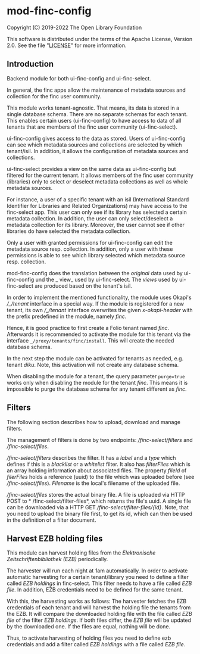# mod-finc-config

Copyright (C) 2019-2022 The Open Library Foundation

This software is distributed under the terms of the Apache License, Version 2.0. See the
file "[LICENSE](LICENSE)" for more information.

## Introduction

Backend module for both ui-finc-config and ui-finc-select.

In general, the finc apps allow the maintenance of metadata sources and collection for the finc user
community.

This module works tenant-agnostic. That means, its data is stored in a single database schema. There
are no separate schemas for each tenant. This enables certain users (ui-finc-config) to have access
to data of all tenants that are members of the finc user community (ui-finc-select).

ui-finc-config gives access to the data as stored. Users of ui-finc-config can see which metadata
sources and collections are selected by which tenant/isil. In addition, it allows the configuration
of metadata sources and collections.

ui-finc-select provides a view on the same data as ui-finc-config but filtered for the current
tenant. It allows members of the finc user community (libraries) only to select or deselect metadata
collections as well as whole metadata sources.

For instance, a user of a specific tenant with an isil (International Standard Identifier for
Libraries and Related Organizations) may have access to the finc-select app. This user can only see
if its library has selected a certain metadata collection. In addition, the user can only
select/deselect a metadata collection for its library. Moreover, the user cannot see if other
libraries do have selected the metadata collection.

Only a user with granted permissions for ui-finc-config can edit the metadata source resp.
collection. In addition, only a user with these permissions is able to see which library selected
which metadata source resp. collection.

mod-finc-config does the translation between the _original_ data used by ui-finc-config und the _
view_ used by ui-finc-select. The _views_ used by ui-finc-select are produced based on the tenant's
isil.

In order to implement the mentioned functionality, the module uses Okapi's */_/tenant* interface in
a special way. If the module is registered for a new tenant, its own */_/tenant* interface
overwrites the given *x-okapi-header* with the prefix predefined in the module, namely *finc*.

Hence, it is good practice to first create a Folio tenant named _finc_. Afterwards it is recommended
to activate the module for this tenant via the interface `_/proxy/tenants/finc/install`. This will
create the needed database schema.

In the next step the module can be activated for tenants as needed, e.g. tenant _diku_. Note, this
activation will not create any database schema.

When disabling the module for a tenant, the query parameter `purge=true` works only when disabling
the module for the tenant _finc_. This means it is impossible to purge the database schema for any
tenant different as _finc_.

## Filters

The following section describes how to upload, download and manage filters.

The management of filters is done by two endpoints: */finc-select/filters* and */finc-select/files*.

*/finc-select/filters* describes the filter. It has a *label* and a *type* which defines if this is
a *blacklist* or a *whitelist* filter. It also has *filterFiles* which is an array holding
information about associated files. The property *fileId* of *filerFiles* holds a reference (uuid)
to the file which was uploaded before (see */finc-select/files*). *Filename* is the local's filename
of the uploaded file.

*/finc-select/files* stores the actual binary file. A file is uploaded via HTTP POST to *
/finc-select/filter-files*, which returns the file's uuid. A single file can be downloaded via a
HTTP GET */finc-select/filter-files/{id}*. Note, that you need to upload the binary file first, to
get its id, which can then be used in the definition of a filter document.

## Harvest EZB holding files

This module can harvest holding files from the *Elektronische Zeitschriftenbibliothek (EZB)*
periodically.

The harvester will run each night at 1am automatically. In order to activate automatic harvesting
for a certain tenant/library you need to define a filter called *EZB holdings* in finc-select. This
filter needs to have a file called *EZB file*. In addition, EZB credentials need to be defined for
the same tenant.

With this, the harvesting works as follows: The harvester fetches the EZB credentials of each tenant
and will harvest the holding file the tenants from the EZB. It will compare the downloaded holding
file with the file called *EZB file* of the filter *EZB holdings*. If both files differ, the *EZB
file* will be updated by the downloaded one. If the files are equal, nothing will be done.

Thus, to activate harvesting of holding files you need to define ezb credentials and add a filter
called *EZB holdings* with a file called *EZB file*.

